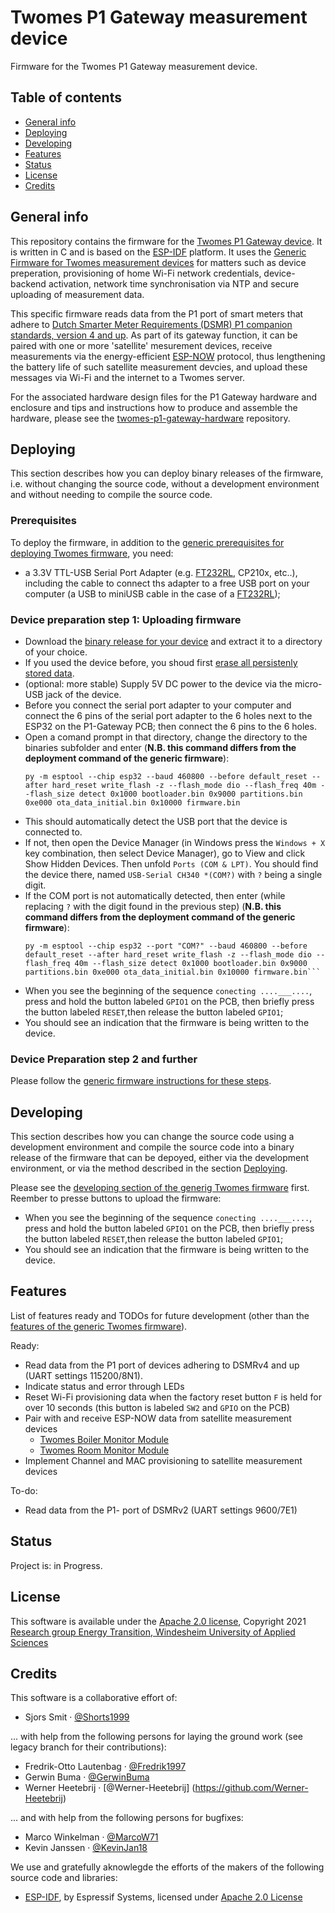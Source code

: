 # Twomes P1 Gateway measurement device
Firmware for the Twomes P1 Gateway measurement device.

## Table of contents
* [General info](#general-info)
* [Deploying](#deploying)
* [Developing](#developing) 
* [Features](#features)
* [Status](#status)
* [License](#license)
* [Credits](#credits)

## General info
This repository contains the firmware for the [Twomes P1 Gateway device](https://github.com/energietransitie/twomes-p1-gateway-hardware). It is written in C and is based on the [ESP-IDF](https://github.com/espressif/esp-idf) platform. It uses the [Generic Firmware for Twomes measurement devices](https://github.com/energietransitie/twomes-generic-esp-firmware) for matters such as device preperation, provisioning of home Wi-Fi network credentials, device-backend activation, network time synchronisation via NTP and secure uploading of measurement data. 

This specific firmware reads data from the P1 port of smart meters that adhere to [Dutch Smarter Meter Requirements (DSMR) P1 companion standards, version 4 and up](https://www.netbeheernederland.nl/dossiers/slimme-meter-15/documenten). As part of its gateway function, it can be paired with one or more 'satellite' mesurement devices, receive measurements via the energy-efficient [ESP-NOW](https://www.espressif.com/en/products/software/esp-now/overview) protocol, thus lengthening the battery life of such satellite measurement devcies, and upload these messages via Wi-Fi and the internet to a Twomes server.

For the associated hardware design files for the P1 Gateway hardware and enclosure and tips and instructions how to produce and assemble the hardware, please see the [twomes-p1-gateway-hardware](https://github.com/energietransitie/twomes-p1-gateway-hardware) repository. 

## Deploying
This section describes how you can deploy binary releases of the firmware, i.e. without changing the source code, without a development environment and without needing to compile the source code.

### Prerequisites
To deploy the firmware, in addition to the [generic prerequisites for deploying Twomes firmware](https://github.com/energietransitie/twomes-generic-esp-firmware#prerequisites), you need:
* a 3.3V TTL-USB Serial Port Adapter (e.g. [FT232RL](https://www.tinytronics.nl/shop/en/communication-and-signals/usb/ft232rl-3.3v-5v-ttl-usb-serial-port-adapter), CP210x, etc..), including the cable to connect ths adapter to a free USB port on your computer (a USB to miniUSB cable in the case of a [FT232RL](https://www.tinytronics.nl/shop/en/communication-and-signals/usb/ft232rl-3.3v-5v-ttl-usb-serial-port-adapter));

### Device preparation step 1: Uploading firmware

* Download the [binary release for your device](https://github.com/energietransitie/twomes-p1-gateway-firmware/releases) and extract it to a directory of your choice.
* If you used the device before, you shoud first [erase all persistenly stored data](#erasing-all-persistenly-stored-data).
* (optional: more stable) Supply 5V DC power to the device via the micro-USB jack of the device.
* Before you connect the serial port adapter to your computer and connect the 6 pins of the serial port adapter to the  6 holes next to the ESP32 on the P1-Gateway PCB; then connect the 6 pins to the 6 holes.
* Open a comand prompt in that directory, change the directory to the binaries subfolder and enter (**N.B. this command differs from the deployment command of the generic firmware**):
	```shell
	py -m esptool --chip esp32 --baud 460800 --before default_reset --after hard_reset write_flash -z --flash_mode dio --flash_freq 40m --flash_size detect 0x1000 bootloader.bin 0x9000 partitions.bin 0xe000 ota_data_initial.bin 0x10000 firmware.bin  
	```
* This should automatically detect the USB port that the device is connected to.
* If not, then open the Device Manager (in Windows press the `Windows + X` key combination, then select Device Manager), go to View and click Show Hidden Devices. Then unfold `Ports (COM & LPT)`. You should find the device there, named `USB-Serial CH340 *(COM?)` with `?` being a single digit.  
* If the COM port is not automatically detected, then enter (while replacing `?` with the digit found in the previous step) (**N.B. this command differs from the deployment command of the generic firmware**): 
	```shell
	py -m esptool --chip esp32 --port "COM?" --baud 460800 --before default_reset --after hard_reset write_flash -z --flash_mode dio --flash_freq 40m --flash_size detect 0x1000 bootloader.bin 0x9000 partitions.bin 0xe000 ota_data_initial.bin 0x10000 firmware.bin```

* When you see the beginning of the sequence `conecting ....___....`, press and hold the button labeled `GPIO1` on the PCB, then briefly press the button labeled `RESET`,then release the button labeled `GPIO1`;
* You should see an indication that the firmware is being written to the device.

### Device Preparation step 2 and further 
Please follow the [generic firmware instructions for these steps](https://github.com/energietransitie/twomes-generic-esp-firmware#device-preparation-step-2-establishing-a-device-name-and-device-activation_token). 

## Developing 
This section describes how you can change the source code using a development environment and compile the source code into a binary release of the firmware that can be depoyed, either via the development environment, or via the method described in the section [Deploying](#deploying).

Please see the [developing section of the generig Twomes firmware](https://github.com/energietransitie/twomes-generic-esp-firmware#developing) first. Reember to presse buttons to upload the firmware: 
* When you see the beginning of the sequence `conecting ....___....`, press and hold the button labeled `GPIO1` on the PCB, then briefly press the button labeled `RESET`,then release the button labeled `GPIO1`;
* You should see an indication that the firmware is being written to the device.

## Features
List of features ready and TODOs for future development (other than the [features of the generic Twomes firmware](https://github.com/energietransitie/twomes-generic-esp-firmware#features)). 

Ready:
* Read data from the P1 port of devices adhering to DSMRv4 and up (UART settings 115200/8N1).
* Indicate status and error through LEDs
* Reset Wi-Fi provisioning data when the factory reset button `F` is held for over 10 seconds (this button is labeled `SW2` and `GPIO` on the PCB) 
* Pair with and receive ESP-NOW data from satellite measurement devices
	* [Twomes Boiler Monitor Module](https://github.com/energietransitie/twomes-boiler-monitor-firmware)
	* [Twomes Room Monitor Module](https://github.com/energietransitie/twomes-room-monitor-firmware) 
* Implement Channel and MAC provisioning to satellite measurement devices
 
To-do:
* Read data from the P1- port of DSMRv2 (UART settings 9600/7E1)  

## Status
Project is: in Progress.

## License
This software is available under the [Apache 2.0 license](./LICENSE.md), Copyright 2021 [Research group Energy Transition, Windesheim University of Applied Sciences](https://windesheim.nl/energietransitie) 

## Credits
This software is a collaborative effort of:
* Sjors Smit ·  [@Shorts1999](https://github.com/Shorts1999)

... with help from the following persons for laying the ground work (see legacy branch for their contributions):
* Fredrik-Otto Lautenbag ·  [@Fredrik1997](https://github.com/Fredrik1997)
* Gerwin Buma ·  [@GerwinBuma](https://github.com/GerwinBuma) 
* Werner Heetebrij ·  [@Werner-Heetebrij] (https://github.com/Werner-Heetebrij)

... and with help from the following persons for bugfixes:
* Marco Winkelman · [@MarcoW71](https://github.com/MarcoW71)
* Kevin Janssen · [@KevinJan18](https://github.com/KevinJan18)

We use and gratefully aknowlegde the efforts of the makers of the following source code and libraries:
* [ESP-IDF](https://github.com/espressif/esp-idf), by Espressif Systems, licensed under [Apache 2.0 License](https://github.com/espressif/esp-idf/blob/master/LICENSE)
